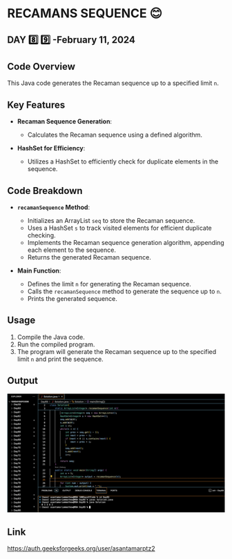 # RECAMANS SEQUENCE :blush:
## DAY :eight: :nine: -February 11, 2024

## Code Overview

This Java code generates the Recaman sequence up to a specified limit `n`.

## Key Features

- **Recaman Sequence Generation**:
  - Calculates the Recaman sequence using a defined algorithm.
  
- **HashSet for Efficiency**:
  - Utilizes a HashSet to efficiently check for duplicate elements in the sequence.

## Code Breakdown

- **`recamanSequence` Method**:
  - Initializes an ArrayList `seq` to store the Recaman sequence.
  - Uses a HashSet `s` to track visited elements for efficient duplicate checking.
  - Implements the Recaman sequence generation algorithm, appending each element to the sequence.
  - Returns the generated Recaman sequence.

- **Main Function**:
  - Defines the limit `n` for generating the Recaman sequence.
  - Calls the `recamanSequence` method to generate the sequence up to `n`.
  - Prints the generated sequence.

## Usage

1. Compile the Java code.
2. Run the compiled program.
3. The program will generate the Recaman sequence up to the specified limit `n` and print the sequence.


## Output

![Reference Image](s89.png)

## Link
<https://auth.geeksforgeeks.org/user/asantamarptz2>
